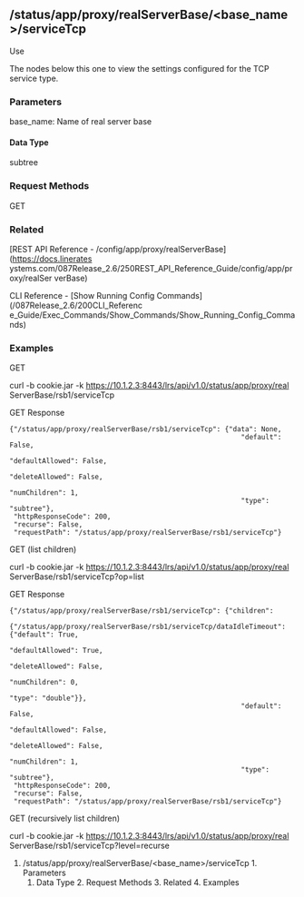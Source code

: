 ## /status/app/proxy/realServerBase/<base_name>/serviceTcp

Use

The nodes below this one to view the settings configured for the TCP service
type.

### Parameters

base_name: Name of real server base

#### Data Type

subtree

### Request Methods

GET

### Related

[REST API Reference - /config/app/proxy/realServerBase](https://docs.linerates
ystems.com/087Release_2.6/250REST_API_Reference_Guide/config/app/proxy/realSer
verBase)

CLI Reference - [Show Running Config Commands](/087Release_2.6/200CLI_Referenc
e_Guide/Exec_Commands/Show_Commands/Show_Running_Config_Commands)

### Examples

GET

curl -b cookie.jar -k https://10.1.2.3:8443/lrs/api/v1.0/status/app/proxy/real
ServerBase/rsb1/serviceTcp

GET Response

    
    
    {"/status/app/proxy/realServerBase/rsb1/serviceTcp": {"data": None,
                                                             "default": False,
                                                             "defaultAllowed": False,
                                                             "deleteAllowed": False,
                                                             "numChildren": 1,
                                                             "type": "subtree"},
     "httpResponseCode": 200,
     "recurse": False,
     "requestPath": "/status/app/proxy/realServerBase/rsb1/serviceTcp"}
    

GET (list children)

curl -b cookie.jar -k https://10.1.2.3:8443/lrs/api/v1.0/status/app/proxy/real
ServerBase/rsb1/serviceTcp?op=list

GET Response

    
    
    {"/status/app/proxy/realServerBase/rsb1/serviceTcp": {"children": 
            {"/status/app/proxy/realServerBase/rsb1/serviceTcp/dataIdleTimeout": {"default": True,
                                                                                  "defaultAllowed": True,
                                                                                  "deleteAllowed": False,
                                                                                  "numChildren": 0,
                                                                                  "type": "double"}},
                                                             "default": False,
                                                             "defaultAllowed": False,
                                                             "deleteAllowed": False,
                                                             "numChildren": 1,
                                                             "type": "subtree"},
     "httpResponseCode": 200,
     "recurse": False,
     "requestPath": "/status/app/proxy/realServerBase/rsb1/serviceTcp"}
    

GET (recursively list children)

curl -b cookie.jar -k https://10.1.2.3:8443/lrs/api/v1.0/status/app/proxy/real
ServerBase/rsb1/serviceTcp?level=recurse

  1. /status/app/proxy/realServerBase/<base_name>/serviceTcp
    1. Parameters
      1. Data Type
    2. Request Methods
    3. Related
    4. Examples

